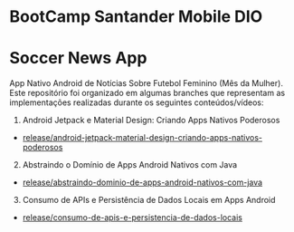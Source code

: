 # BootCamp Santander Mobile DIO

# Soccer News App

App Nativo Android de Notícias Sobre Futebol Feminino (Mês da Mulher). Este repositório foi organizado em algumas branches que representam as implementações realizadas durante os seguintes conteúdos/vídeos:

1. Android Jetpack e Material Design: Criando Apps Nativos Poderosos
  - [release/android-jetpack-material-design-criando-apps-nativos-poderosos](https://github.com/lucaslcslcs1998/soccer-news-app/tree/release/android-jetpack-material-design-criando-apps-nativos-poderosos)

2. Abstraindo o Domínio de Apps Android Nativos com Java
  - [release/abstraindo-dominio-de-apps-android-nativos-com-java](https://github.com/lucaslcslcs1998/soccer-news-app/tree/release/abstraindo-dominio-de-apps-android-nativos-com-java)

3. Consumo de APIs e Persistência de Dados Locais em Apps Android 
  - [release/consumo-de-apis-e-persistencia-de-dados-locais](https://github.com/lucaslcslcs1998/soccer-news-app/tree/release/consumo-de-apis-e-persistencia-de-dados-locais)
  
